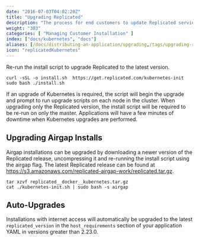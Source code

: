 ```yaml
---
date: "2016-07-03T04:02:20Z"
title: "Upgrading Replicated"
description: "The process for end customers to update Replicated services to access the latest improvements to the underlying system since their installation."
weight: "303"
categories: [ "Managing Customer Installation" ]
index: ["docs/kubernetes", "docs"]
aliases: [/docs/distributing-an-application/upgrading,/tags/upgrading-replicated/,/docs/distributing-an-application/upgrading/]
icon: "replicatedKubernetes"
---
```


Re-run the install script to upgrade Replicated to the latest version.
```shell
curl -sSL -o install.sh  https://get.replicated.com/kubernetes-init
sudo bash ./install.sh
```

If an upgrade of Kubernetes is required, the script will begin the upgrade and prompt to run upgrade scripts on each node in the cluster.
When upgrading only the Replicated version, the install script will be required to be re-run on only the master.
Applications will have a few minutes of downtime when Kubernetes upgrades are performed.

## Upgrading Airgap Installs
Airgap installations can be upgraded by downloading a newer version of the Replicated release, uncompressing it and re-running the install script using the airgap flag.  The latest Replicated release can be found at
https://s3.amazonaws.com/replicated-airgap-work/replicated.tar.gz.

```shell
tar xzvf replicated__docker__kubernetes.tar.gz
cat ./kubernetes-init.sh | sudo bash -s airgap
```

## Auto-Upgrades
Installations with internet access will automatically be upgraded to the latest `replicated_version` in the `host_requirements` section of your application YAML in versions greater than 2.23.0.
